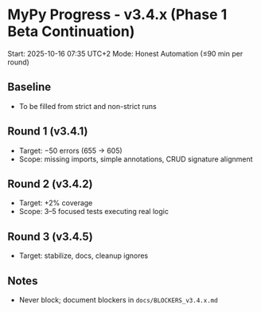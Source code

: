 # MyPy Progress - v3.4.x (Phase 1 Beta Continuation)

Start: 2025-10-16 07:35 UTC+2
Mode: Honest Automation (≤90 min per round)

## Baseline
- To be filled from strict and non-strict runs

## Round 1 (v3.4.1)
- Target: −50 errors (655 → 605)
- Scope: missing imports, simple annotations, CRUD signature alignment

## Round 2 (v3.4.2)
- Target: +2% coverage
- Scope: 3–5 focused tests executing real logic

## Round 3 (v3.4.5)
- Target: stabilize, docs, cleanup ignores

## Notes
- Never block; document blockers in `docs/BLOCKERS_v3.4.x.md`
